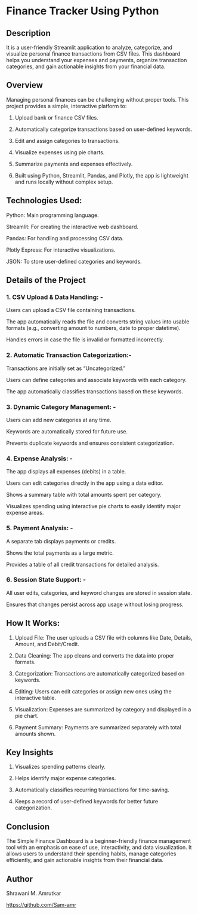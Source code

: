 # Finance Tracker Using Python

## Description 
It is a user-friendly Streamlit application to analyze, categorize, and visualize personal finance transactions from CSV files. This dashboard helps you understand your expenses and payments, organize transaction categories, and gain actionable insights from your financial data.

## Overview 
Managing personal finances can be challenging without proper tools. This project provides a simple, interactive platform to:

1. Upload bank or finance CSV files.

2. Automatically categorize transactions based on user-defined keywords.

3. Edit and assign categories to transactions.

4. Visualize expenses using pie charts.

5. Summarize payments and expenses effectively.

6. Built using Python, Streamlit, Pandas, and Plotly, the app is lightweight and runs locally without complex setup.

## Technologies Used:

Python: Main programming language.

Streamlit: For creating the interactive web dashboard.

Pandas: For handling and processing CSV data.

Plotly Express: For interactive visualizations.

JSON: To store user-defined categories and keywords.

## Details of the Project

### 1. CSV Upload & Data Handling: -

Users can upload a CSV file containing transactions.

The app automatically reads the file and converts string values into usable formats (e.g., converting amount to numbers, date to proper datetime).

Handles errors in case the file is invalid or formatted incorrectly.

### 2. Automatic Transaction Categorization:- 

Transactions are initially set as “Uncategorized.”

Users can define categories and associate keywords with each category.

The app automatically classifies transactions based on these keywords.

### 3. Dynamic Category Management: -

Users can add new categories at any time.

Keywords are automatically stored for future use.

Prevents duplicate keywords and ensures consistent categorization.

### 4. Expense Analysis: - 

The app displays all expenses (debits) in a table.

Users can edit categories directly in the app using a data editor.

Shows a summary table with total amounts spent per category.

Visualizes spending using interactive pie charts to easily identify major expense areas.

### 5. Payment Analysis: - 

A separate tab displays payments or credits.

Shows the total payments as a large metric.

Provides a table of all credit transactions for detailed analysis.

### 6. Session State Support: -

All user edits, categories, and keyword changes are stored in session state.

Ensures that changes persist across app usage without losing progress.

## How It Works:

1. Upload File: The user uploads a CSV file with columns like Date, Details, Amount, and Debit/Credit.

2. Data Cleaning: The app cleans and converts the data into proper formats.

3. Categorization: Transactions are automatically categorized based on keywords.

4. Editing: Users can edit categories or assign new ones using the interactive table.

5. Visualization: Expenses are summarized by category and displayed in a pie chart.

6. Payment Summary: Payments are summarized separately with total amounts shown.

## Key Insights

1. Visualizes spending patterns clearly.

2. Helps identify major expense categories.

3. Automatically classifies recurring transactions for time-saving.

4. Keeps a record of user-defined keywords for better future categorization.

## Conclusion

The Simple Finance Dashboard is a beginner-friendly finance management tool with an emphasis on ease of use, interactivity, and data visualization. It allows users to understand their spending habits, manage categories efficiently, and gain actionable insights from their financial data.

## Author 

Shrawani M. Amrutkar

https://github.com/Sam-amr
